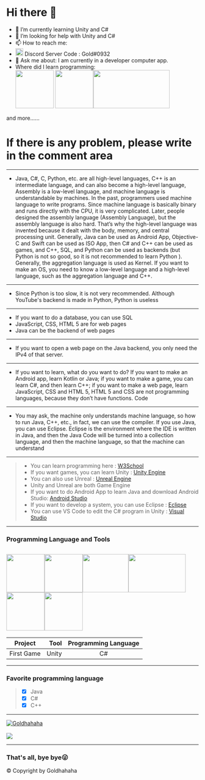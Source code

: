 # Hi there 👋
- 🌱 I’m currently learning Unity and C#
- 🤔 I’m looking for help with Unity and C# 
- 📫 How to reach me:
- <img src = https://raw.githubusercontent.com/Goldhahaha/Goldhahaha/master/discord.ico width="20" height="20"> Discord Server Code : Gold#0932
- 💬 Ask me about: I am currently in a developer computer app.
- Where did I learn programming:<br> [<img src = https://sg-res.9appsdownloading.com/sg/res/jpg/69/39/0e7b4a26d918b8581a267b8ae13c-fld1.jpg width="100" height="100">](https://www.w3schools.com/) [<img src = https://iconape.com/wp-content/png_logo_vector/sololearn-logo.png width="100" height="100">](https://www.sololearn.com/)[<img src = https://www.tutorialsteacher.com/Content/images/tt-logo-home.png width="200" height="100">](https://www.tutorialsteacher.com/)
</a>
and more......
</a>

# If there is any problem, please write in the comment area
------
- Java, C#, C, Python, etc. are all high-level languages, C++ is an intermediate language, and can also become a high-level language, Assembly is a low-level language, and machine language is understandable by machines. In the past, programmers used machine language to write programs. Since machine language is basically binary and runs directly with the CPU, it is very complicated. Later, people designed the assembly language (Assembly Language), but the assembly language is also hard. That’s why the high-level language was invented because it dealt with the body, memory, and central processing unit. Generally, Java can be used as Android App, Objective-C and Swift can be used as ISO App, then C# and C++ can be used as games, and C++, SQL, and Python can be used as backends (but Python is not so good, so it is not recommended to learn Python ). Generally, the aggregation language is used as Kernel. If you want to make an OS, you need to know a low-level language and a high-level language, such as the aggregation language and C++.
------
- Since Python is too slow, it is not very recommended. Although YouTube's backend is made in Python, Python is useless
------
- If you want to do a database, you can use SQL
- JavaScript, CSS, HTML 5 are for web pages
- Java can be the backend of web pages
------
- If you want to open a web page on the Java backend, you only need the IPv4 of that server.
------
- If you want to learn, what do you want to do? If you want to make an Android app, learn Kotlin or Java; if you want to make a game, you can learn C#, and then learn C++; if you want to make a web page, learn JavaScript, CSS and HTML 5, HTML 5 and CSS are not programming languages, because they don’t have functions. Code
------
- You may ask, the machine only understands machine language, so how to run Java, C++, etc., in fact, we can use the compiler. If you use Java, you can use Eclipse. Eclipse is the environment where the IDE is written in Java, and then the Java Code will be turned into a collection language, and then the machine language, so that the machine can understand
------
> * You can learn programming here : [W3School](https://www.w3schools.com/)
> * If you want games, you can learn Unity : [Unity Engine](https://unity.com/)
> * You can also use Unreal : [Unreal Engine](https://www.unrealengine.com/en-US/)
> * Unity and Unreal are both Game Engine
> * If you want to do Android App to learn Java and download Android Studio: [Android Studio](https://developer.android.com/studio)
> * If you want to develop a system, you can use Eclipse : [Eclipse](https://www.eclipse.org/)
> * You can use VS Code to edit the C# program in Unity : [Visual Studio](https://code.visualstudio.com/)
------
### Programming Language and Tools
<img src = "https://upload.wikimedia.org/wikipedia/en/3/30/Java_programming_language_logo.svg" width="100" height="100"><img src = "https://miro.medium.com/max/300/1*A_Hg7NPIoARg0RmdsVapqg.png" width="100" height="100"><img src = "https://i.ytimg.com/vi/lCVdROzH05U/hqdefault.jpg" width="120" height="100"><img src = "https://cdn.vox-cdn.com/thumbor/mbbw4EGgw611_LVWUtF3VhKD9_Q=/0x0:1200x630/1200x800/filters:focal(504x219:696x411)/cdn.vox-cdn.com/uploads/chorus_image/image/67287973/Unity_1200X630.0.png" width="150" height="100"><img src = "https://cdn.freebiesupply.com/logos/large/2x/visual-studio-code-logo-png-transparent.png" width="100" height="100"><img src = "https://iconarchive.com/download/i98223/dakirby309/simply-styled/Blender.ico" width="100" height="100">
------
|Project      | Tool   |  Programming Language|
| --------   | -----:  | :----:  |
| First Game    | Unity |   C#   |
------
### Favorite programming language
> * [x] Java
> * [x] C#
> * [x] C++
------

 <a href="https://github.com/Goldhahaha">
  <img align="center" src="https://github-readme-stats.vercel.app/api?username=Goldhahaha&show_icons=true&include_all_commits=true&show_icons=true&theme=dark" alt="Goldhahaha" />
</a>
<br><br>
<a href="https://github.com/Goldhahaha">
 <img align="center" src="https://github-readme-stats.vercel.app/api/top-langs/?username=Goldhahaha&theme=dark">
</a>

------
### That's all, bye bye😜
© Copyright by Goldhahaha

